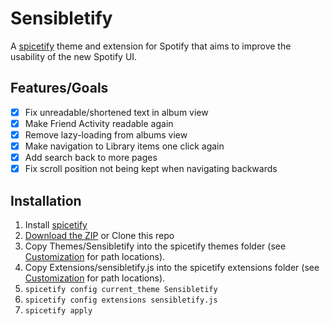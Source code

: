 # Sensibletify
A [spicetify](https://github.com/khanhas/spicetify-cli) theme and extension for Spotify that aims to improve the usability of the new Spotify UI.

## Features/Goals

* [x] Fix unreadable/shortened text in album view
* [x] Make Friend Activity readable again
* [x] Remove lazy-loading from albums view
* [x] Make navigation to Library items one click again
* [x] Add search back to more pages
* [x] Fix scroll position not being kept when navigating backwards

## Installation

1. Install [spicetify](https://github.com/khanhas/spicetify-cli/wiki/Installation)
2. [Download the ZIP](https://github.com/cj123/Sensibletify/archive/refs/heads/main.zip) or Clone this repo
3. Copy Themes/Sensibletify into the spicetify themes folder (see [Customization](https://github.com/khanhas/spicetify-cli/wiki/Customization) for path locations).
4. Copy Extensions/sensibletify.js into the spicetify extensions folder (see [Customization](https://github.com/khanhas/spicetify-cli/wiki/Customization) for path locations).
5. `spicetify config current_theme Sensibletify`
6. `spicetify config extensions sensibletify.js`
7. `spicetify apply`
